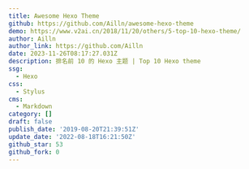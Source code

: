 ```yaml
---
title: Awesome Hexo Theme
github: https://github.com/Ailln/awesome-hexo-theme
demo: https://www.v2ai.cn/2018/11/20/others/5-top-10-hexo-theme/
author: Ailln
author_link: https://github.com/Ailln
date: 2023-11-26T08:17:27.031Z
description: 排名前 10 的 Hexo 主题 | Top 10 Hexo theme
ssg:
  - Hexo
css:
  - Stylus
cms:
  - Markdown
category: []
draft: false
publish_date: '2019-08-20T21:39:51Z'
update_date: '2022-08-18T16:21:50Z'
github_star: 53
github_fork: 0
---
```

